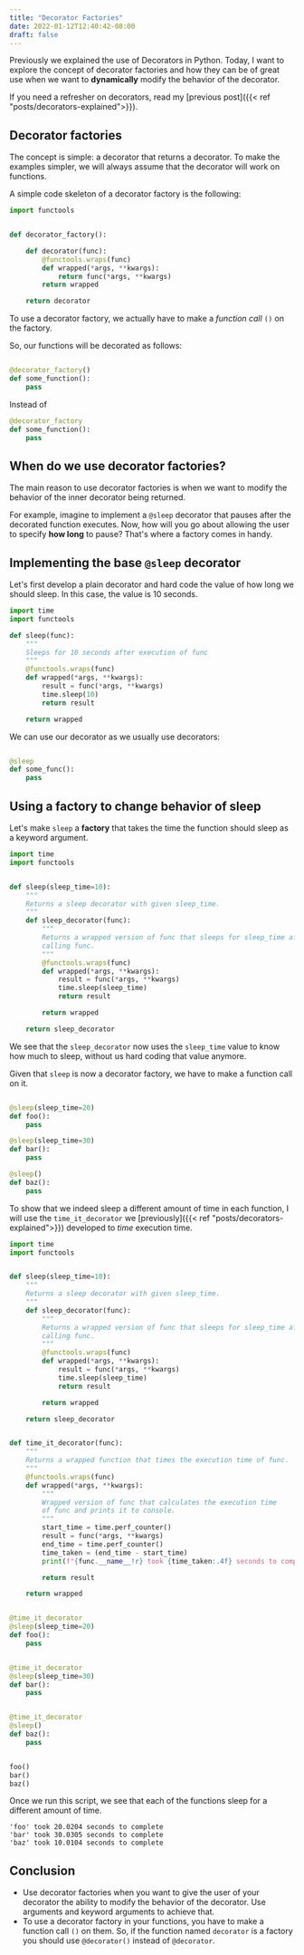 ```yaml
---
title: "Decorator Factories"
date: 2022-01-12T12:40:42-08:00
draft: false
---
```


Previously we explained the use of Decorators in Python. Today, I want to explore the concept of decorator factories and how they can be of great use when we want to **dynamically** modify the behavior of the decorator.

If you need a refresher on decorators, read my [previous post]({{< ref "posts/decorators-explained">}}).

## Decorator factories

The concept is simple: a decorator that returns a decorator. To make the examples simpler, we will always assume that the decorator will work on functions.

A simple code skeleton of a decorator factory is the following:

```python
import functools


def decorator_factory():

    def decorator(func):
        @functools.wraps(func)
        def wrapped(*args, **kwargs):
            return func(*args, **kwargs)
        return wrapped

    return decorator
```

To use a decorator factory, we actually have to make a *function call* `()` on the factory.

So, our functions will be decorated as follows:

```python

@decorator_factory()
def some_function():
    pass
```

Instead of

```python
@decorator_factory
def some_function():
    pass
```

## When do we use decorator factories?

The main reason to use decorator factories is when we want to modify the behavior of the inner decorator being returned.

For example, imagine to implement a `@sleep` decorator that pauses after the decorated function executes. Now, how will you go about allowing the user to specify **how long** to pause? That's where a factory comes in handy.

## Implementing the base `@sleep` decorator

Let's first develop a plain decorator and hard code the value of how long we should sleep. In this case, the value is 10 seconds.

```python
import time
import functools

def sleep(func):
    """
    Sleeps for 10 seconds after execution of func
    """
    @functools.wraps(func)
    def wrapped(*args, **kwargs):
        result = func(*args, **kwargs)
        time.sleep(10)
        return result

    return wrapped
```

We can use our decorator as we usually use decorators:

```python

@sleep
def some_func():
    pass
```

## Using a factory to change behavior of sleep

Let's make `sleep` a **factory** that takes the time the function should sleep as a keyword argument.

```python
import time
import functools


def sleep(sleep_time=10):
    """
    Returns a sleep decorator with given sleep_time.
    """
    def sleep_decorator(func):
        """
        Returns a wrapped version of func that sleeps for sleep_time after
        calling func.
        """
        @functools.wraps(func)
        def wrapped(*args, **kwargs):
            result = func(*args, **kwargs)
            time.sleep(sleep_time)
            return result

        return wrapped

    return sleep_decorator
```

We see that the `sleep_decorator` now uses the `sleep_time` value to know how much to sleep, without us hard coding that value anymore.

Given that `sleep` is now a decorator factory, we have to make a function call on it.

```python

@sleep(sleep_time=20)
def foo():
    pass

@sleep(sleep_time=30)
def bar():
    pass

@sleep()
def baz():
    pass
```

To show that we indeed sleep a different amount of time in each function, I will use the `time_it_decorator` we [previously]({{< ref "posts/decorators-explained">}}) developed to *time* execution time.

```python
import time
import functools


def sleep(sleep_time=10):
    """
    Returns a sleep decorator with given sleep_time.
    """
    def sleep_decorator(func):
        """
        Returns a wrapped version of func that sleeps for sleep_time after
        calling func.
        """
        @functools.wraps(func)
        def wrapped(*args, **kwargs):
            result = func(*args, **kwargs)
            time.sleep(sleep_time)
            return result

        return wrapped

    return sleep_decorator


def time_it_decorator(func):
    """
    Returns a wrapped function that times the execution time of func.
    """
    @functools.wraps(func)
    def wrapped(*args, **kwargs):
        """
        Wrapped version of func that calculates the execution time
        of func and prints it to console.
        """
        start_time = time.perf_counter()
        result = func(*args, **kwargs)
        end_time = time.perf_counter()
        time_taken = (end_time - start_time)
        print(f"{func.__name__!r} took {time_taken:.4f} seconds to complete")

        return result

    return wrapped


@time_it_decorator
@sleep(sleep_time=20)
def foo():
    pass


@time_it_decorator
@sleep(sleep_time=30)
def bar():
    pass


@time_it_decorator
@sleep()
def baz():
    pass


foo()
bar()
baz()
```

Once we run this script, we see that each of the functions sleep for a different amount of time.

```
'foo' took 20.0204 seconds to complete
'bar' took 30.0305 seconds to complete
'baz' took 10.0104 seconds to complete
```

## Conclusion

* Use decorator factories when you want to give the user of your decorator the ability to modify the behavior of the decorator. Use arguments and keyword arguments to achieve that.
* To use a decorator factory in your functions, you have to make a function call `()` on them. So, if the function named `decorator` is a factory you should use `@decorator()` instead of `@decorator`.

